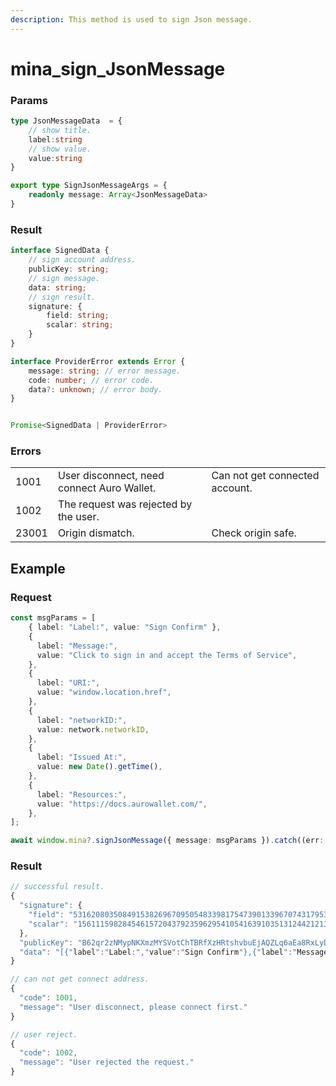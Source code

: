 ```yaml
---
description: This method is used to sign Json message.
---
```


# mina\_sign\_JsonMessage

### Params

```typescript
type JsonMessageData  = {
    // show title.
    label:string
    // show value.
    value:string
}

export type SignJsonMessageArgs = {
    readonly message: Array<JsonMessageData>
}
```

### Result

```typescript
interface SignedData {
    // sign account address.
    publicKey: string;
    // sign message.
    data: string;
    // sign result.
    signature: {
        field: string;
        scalar: string;
    }
}

interface ProviderError extends Error {
    message: string; // error message.
    code: number; // error code.
    data?: unknown; // error body.
}


Promise<SignedData | ProviderError> 
```

### Errors

|       |                                            |                                |
| ----- | ------------------------------------------ | ------------------------------ |
| 1001  | User disconnect, need connect Auro Wallet. | Can not get connected account. |
| 1002  | The request was rejected by the user.      |                                |
| 23001 | Origin dismatch.                           | Check origin safe.             |

## Example

### Request

```typescript
const msgParams = [
    { label: "Label:", value: "Sign Confirm" },
    {
      label: "Message:",
      value: "Click to sign in and accept the Terms of Service",
    },
    {
      label: "URI:",
      value: "window.location.href",
    },
    {
      label: "networkID:",
      value: network.networkID,
    },
    {
      label: "Issued At:",
      value: new Date().getTime(),
    },
    {
      label: "Resources:",
      value: "https://docs.aurowallet.com/",
    },
];

await window.mina?.signJsonMessage({ message: msgParams }).catch((err: any) => err);
```

### Result

```typescript
// successful result.
{
  "signature": {
    "field": "53162080350849153826967095054833981754739013396707431795337381755943299841",
    "scalar": "15611159828454615720437923596295410541639103513124421213633470429174796003052"
  },
  "publicKey": "B62qr2zNMypNKXmzMYSVotChTBRfXzHRtshvbuEjAQZLq6aEa8RxLyD",
  "data": "[{"label":"Label:","value":"Sign Confirm"},{"label":"Message:","value":"Click to sign in and accept the Terms of Service"},{"label":"URI:","value":"window.location.href"},{"label":"networkID:","value":"mina:testnet"},{"label":"Issued At:","value":1718168623709},{"label":"Resources:","value":"https://docs.aurowallet.com/"}]"
}

// can not get connect address.
{
  "code": 1001,
  "message": "User disconnect, please connect first."
}

// user reject.
{
  "code": 1002,
  "message": "User rejected the request."
}
```
